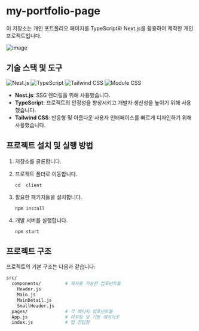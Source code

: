 # **my-portfolio-page**

이 저장소는 개인 포트폴리오 페이지를 TypeScript와 Next.js를 활용하여 제작한 개인 프로젝트입니다.

![image](https://github.com/a-honey/my-portfolio-page/assets/75254185/9d7cbfe4-8c26-4922-b8d0-c6534a0af085)


## **기술 스택 및 도구**
![Nest.js](https://img.shields.io/badge/-Nest.js-E0234E?style=for-the-badge&logo=nestjs&logoColor=ffffff)
![TypeScript](https://img.shields.io/badge/-TypeScript-3178C6?style=for-the-badge&logo=typescript&logoColor=ffffff)
![Tailwind CSS](https://img.shields.io/badge/-Tailwind_CSS-38B2AC?style=for-the-badge&logo=tailwind-css&logoColor=ffffff)
![Module CSS](https://img.shields.io/badge/-Module_CSS-1572B6?style=for-the-badge&logo=css3&logoColor=ffffff)

- **Nest.js**: SSG 렌더링을 위해 사용했습니다.
- **TypeScript**: 프로젝트의 안정성을 향상시키고 개발자 생산성을 높이기 위해 사용했습니다.
- **Tailwind CSS**: 반응형 및 아름다운 사용자 인터페이스를 빠르게 디자인하기 위해 사용했습니다.

## 프로젝트 설치 및 실행 방법
1. 저장소를 클론합니다.
2. 프로젝트 폴더로 이동합니다.
   ```shell
   cd  client
   ```
3. 필요한 패키지들을 설치합니다.
   ```shell
   npm install
   ```
4. 개발 서버를 실행합니다.

   ```
   npm start
   ```

## 프로젝트 구조

프로젝트의 기본 구조는 다음과 같습니다:

```bash
src/
  components/         # 재사용 가능한 컴포넌트들
    Header.js
    Main.js
    MainDetail.js
    SmallHeader.js
  pages/              # 각 페이지 컴포넌트들
  App.js              # 라우팅 및 기본 레이아웃
  index.js            # 앱 진입점
```

##
